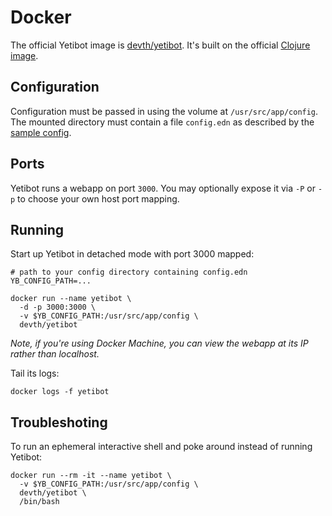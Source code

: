 # Docker

The official Yetibot image is
[devth/yetibot](https://hub.docker.com/devth/yetibot). It's built on the
official [Clojure image](https://hub.docker.com/_/clojure/).

## Configuration

Configuration must be passed in using the volume at `/usr/src/app/config`. The
mounted directory must contain a file `config.edn` as described by the [sample
config](https://github.com/devth/yetibot/blob/master/config/config-sample.edn).

## Ports

Yetibot runs a webapp on port `3000`. You may optionally expose it via `-P` or
`-p` to choose your own host port mapping.

## Running

Start up Yetibot in detached mode with port 3000 mapped:

```
# path to your config directory containing config.edn
YB_CONFIG_PATH=...

docker run --name yetibot \
  -d -p 3000:3000 \
  -v $YB_CONFIG_PATH:/usr/src/app/config \
  devth/yetibot
```

<em>Note, if you're using Docker Machine, you can view the webapp at its IP
rather than localhost.</em>

Tail its logs:

```
docker logs -f yetibot
```

## Troubleshoting

To run an ephemeral interactive shell and poke around instead of running Yetibot:

```
docker run --rm -it --name yetibot \
  -v $YB_CONFIG_PATH:/usr/src/app/config \
  devth/yetibot \
  /bin/bash
```

